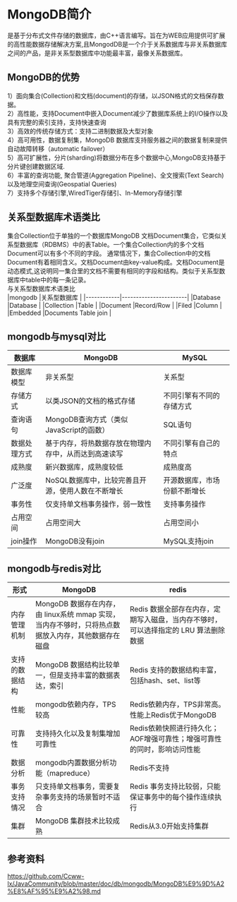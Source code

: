 # MongoDB简介
  是基于分布式文件存储的数据库，由C++语言编写。旨在为WEB应用提供可扩展的高性能数据存储解决方案,且MongodDB是一个介于关系数据库与非关系数据库之间的产品，是非关系型数据库中功能最丰富，最像关系数据库。  

## ​MongoDB的优势
1）面向集合(Collection)和文档(document)的存储，以JSON格式的文档保存数据。  
2）高性能，支持Document中嵌入Document减少了数据库系统上的I/O操作以及具有完整的索引支持，支持快速查询  
3）高效的传统存储方式：支持二进制数据及大型对象  
4）高可用性，数据复制集，MongoDB 数据库支持服务器之间的数据复制来提供自动故障转移（automatic failover）  
5）高可扩展性，分片(sharding)将数据分布在多个数据中心,MongoDB支持基于分片键创建数据区域.  
6）丰富的查询功能, 聚合管道(Aggregation Pipeline)、全文搜索(Text Search)以及地理空间查询(Geospatial Queries)  
7）支持多个存储引擎,WiredTiger存储引、In-Memory存储引擎    

## 关系型数据库术语类比
集合Collection位于单独的一个数据库MongoDB 文档Document集合，它类似关系型数据库（RDBMS）中的表Table。一个集合Collection内的多个文档Document可以有多个不同的字段。
通常情况下，集合Collection中的文档Document有着相同含义。文档Document由key-value构成。文档Document是动态模式,这说明同一集合里的文档不需要有相同的字段和结构。类似于关系型数据库中table中的每一条记录。  
与关系型数据库术语类比  
|mongodb	   |关系型数据库             |
|------------|-----------------------|
|Database	   |Database               |
|Collection	 |Table                  |
|Document	   |Record/Row             |
|Filed	     |Column                 |
|Embedded    |Documents	Table join   |

## mongodb与mysql对比
|数据库	    |MongoDB	                                    |MySQL                   |
|-----------|---------------------------------------------|------------------------|
|数据库模型	  |非关系型	                                    |关系型                   |
|存储方式	  |以类JSON的文档的格式存储	                      |不同引擎有不同的存储方式    |
|查询语句	  |MongoDB查询方式（类似JavaScript的函数）	        |SQL语句                  |
|数据处理方式	|基于内存，将热数据存放在物理内存中，从而达到高速读写	|不同引擎有自己的特点       |    
|成熟度	    |新兴数据库，成熟度较低	                          |成熟度高                 |
|广泛度	    |NoSQL数据库中，比较完善且开源，使用人数在不断增长	  |开源数据库，市场份额不断增长 |
|事务性	    |仅支持单文档事务操作，弱一致性	                  |支持事务操作              |
|占用空间	  |占用空间大	                                    |占用空间小                |
|join操作	  |MongoDB没有join	                              |MySQL支持join            |

## mongodb与redis对比
|形式	        |MongoDB	                                                                                  |redis                                                                   |
|-------------|-------------------------------------------------------------------------------------------|------------------------------------------------------------------------|
|内存管理机制	  |MongoDB 数据存在内存，由 linux系统 mmap 实现，<br>当内存不够时，只将热点数据放入内存，其他数据存在磁盘	|Redis 数据全部存在内存，定期写入磁盘，当内存不够时，可以选择指定的 LRU 算法删除数据 |
|支持的数据结构	|MongoDB 数据结构比较单一，但是支持丰富的数据表达，索引	                                            |Redis 支持的数据结构丰富，包括hash、set、list等                              |
|性能	        |mongodb依赖内存，TPS较高	                                                                    |Redis依赖内存，TPS非常高。性能上Redis优于MongoDB                             |
|可靠性	      |支持持久化以及复制集增加可靠性	                                                                |Redis依赖快照进行持久化；AOF增强可靠性；增强可靠性的同时，影响访问性能            |
|数据分析	    |mongodb内置数据分析功能（mapreduce）	                                                        |Redis不支持                                                              |
|事务支持情况	  |只支持单文档事务，需要复杂事务支持的场景暂时不适合	                                                |Redis 事务支持比较弱，只能保证事务中的每个操作连续执行                          |
|集群	        |MongoDB 集群技术比较成熟	                                                                    |Redis从3.0开始支持集群                                                     |

## 参考资料
https://github.com/Ccww-lx/JavaCommunity/blob/master/doc/db/mongodb/MongoDB%E9%9D%A2%E8%AF%95%E9%A2%98.md
